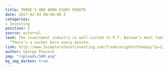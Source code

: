 ```yaml
---
title: THERE’S ONE BORN EVERY MINUTE
date: 2017-02-03 00:00:00 Z
categories:
- Investing
position: 5
source: external
lead: The investment industry is well-suited to P.T. Barnum’s most famous utterance,
  “There’s a sucker born every minute.
link: http://www.3simplerulesofinvesting.com/frankinsightoftheday/?p=1297
author: George Peacock
img: "/uploads/500.png"
bg_img_darken: true
---
```


